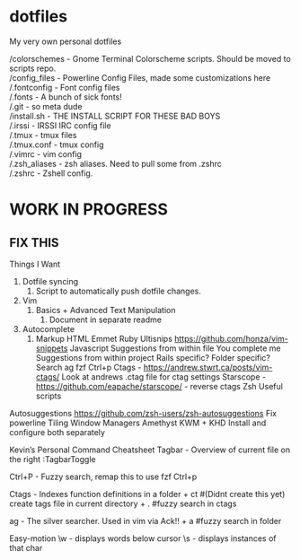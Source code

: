 dotfiles
========

My very own personal dotfiles

/colorschemes  - Gnome Terminal Colorscheme scripts.  Should be moved to scripts repo. <br/>
/config_files - Powerline Config Files, made some customizations here <br/>
/.fontconfig   - Font config files <br/>
/.fonts        - A bunch of sick fonts! <br/>
/.git          - so meta dude <br/>
/install.sh    - THE INSTALL SCRIPT FOR THESE BAD BOYS <br/>
/.irssi        - IRSSI IRC config file <br/>
/.tmux         - tmux files <br/>
/.tmux.conf    - tmux config <br/>
/.vimrc        - vim config <br/>
/.zsh_aliases - zsh aliases.  Need to pull some from .zshrc <br/>
/.zshrc        - Zshell config. <br/>

# WORK IN PROGRESS
## FIX THIS
Things I Want
1. Dotfile syncing
   1. Script to automatically push dotfile changes.
1. Vim
   1. Basics + Advanced Text Manipulation
      1. Document in separate readme
1. Autocomplete
   1. Markup
HTML
Emmet
Ruby
Ultisnips
https://github.com/honza/vim-snippets
Javascript
Suggestions from within file
You complete me
Suggestions from within project
Rails specific?
Folder specific?
Search
ag
fzf
Ctrl+p
Ctags - https://andrew.stwrt.ca/posts/vim-ctags/
Look at andrews .ctag file for ctag settings
Starscope -https://github.com/eapache/starscope/ - reverse ctags
Zsh
Useful scripts

Autosuggestions
https://github.com/zsh-users/zsh-autosuggestions
Fix powerline
Tiling Window Managers
Amethyst
KWM + KHD
Install and configure both separately



Kevin’s Personal Command Cheatsheet
Tagbar - Overview of current file on the right
:TagbarToggle

Ctrl+P - Fuzzy search,  remap this to use fzf
Ctrl+p 

Ctags - Indexes function definitions in a folder
<leader> + ct    #(Didnt create this yet) create tags file in current directory
<leader> + .      #fuzzy search in ctags

ag - The silver searcher.  Used in vim via Ack!!
<leader> + a    #fuzzy search in folder

Easy-motion
\\w                      -  displays words below cursor
\\s<any char>     -  displays instances of that char

